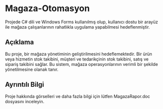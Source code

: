 # Magaza-Otomasyon

Projede C# dili ve Windows Forms kullanılmış olup, kullanıcı dostu bir arayüz ile mağaza çalışanlarının rahatlıkla uygulama yapabilmesi hedeflenmiştir.

## Açıklama

Bu proje, bir mağaza yönetiminin geliştirilmesini hedeflemektedir. Bir ürün veya hizmetin stok takibini, müşteri ve tedarikçinin stok takibini, satış ve sipariş takibini sağlar. Bu sistem, mağaza operasyonlarının verimli bir şekilde yönetilmesine olanak tanır.

## Ayrıntılı Bilgi

Proje hakkında görselleri ve daha fazla bilgi için lütfen MagazaRapor.doc dosyasını inceleyin.
